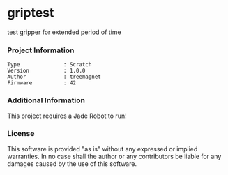 griptest
================

test gripper for extended period of time

### Project Information
```
Type              : Scratch
Version           : 1.0.0
Author            : treemagnet
Firmware          : 42
```

### Additional Information
This project requires a Jade Robot to run!

### License
This software is provided "as is" without any expressed or implied warranties.  In no case shall the author or any contributors be liable for any damages caused by the use of this software.

